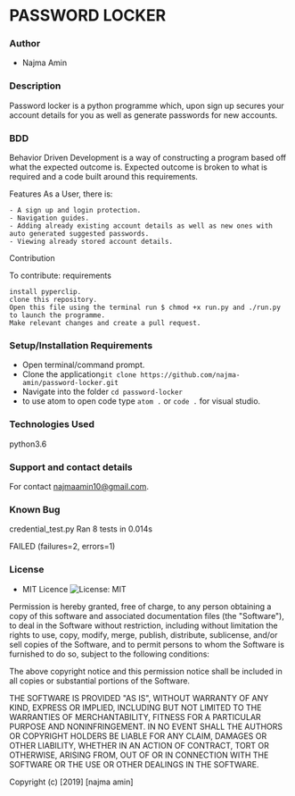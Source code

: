 
# PASSWORD LOCKER

### Author

- Najma Amin

### Description
Password locker is a python programme which, upon sign up secures your account details for you as well as generate passwords for new accounts.

### BDD

Behavior Driven Development is a way of constructing a program based off what the expected outcome is. Expected outcome is broken to what is required and a code built around this requirements.

Features As a User, there is:

    - A sign up and login protection.
    - Navigation guides.
    - Adding already existing account details as well as new ones with auto generated suggested passwords.
    - Viewing already stored account details.

Contribution

To contribute:
requirements

    install pyperclip.
    clone this repository.
    Open this file using the terminal run $ chmod +x run.py and ./run.py to launch the programme.
    Make relevant changes and create a pull request.


### Setup/Installation Requirements

- Open terminal/command prompt.
- Clone the application`git clone https://github.com/najma-amin/password-locker.git`
- Navigate into the folder `cd password-locker`
- to use atom to open code type `atom .` or `code .` for visual studio.



### Technologies Used

python3.6


### Support and contact details

For contact najmaamin10@gmail.com.
### Known Bug

credential_test.py 
Ran 8 tests in 0.014s

FAILED (failures=2, errors=1)

### License

- MIT Licence ![License: MIT](https://img.shields.io/badge/License-MIT-green.svg)



Permission is hereby granted, free of charge, to any person obtaining a copy
of this software and associated documentation files (the "Software"), to deal
in the Software without restriction, including without limitation the rights
to use, copy, modify, merge, publish, distribute, sublicense, and/or sell
copies of the Software, and to permit persons to whom the Software is
furnished to do so, subject to the following conditions:

The above copyright notice and this permission notice shall be included in all
copies or substantial portions of the Software.

THE SOFTWARE IS PROVIDED "AS IS", WITHOUT WARRANTY OF ANY KIND, EXPRESS OR
IMPLIED, INCLUDING BUT NOT LIMITED TO THE WARRANTIES OF MERCHANTABILITY,
FITNESS FOR A PARTICULAR PURPOSE AND NONINFRINGEMENT. IN NO EVENT SHALL THE
AUTHORS OR COPYRIGHT HOLDERS BE LIABLE FOR ANY CLAIM, DAMAGES OR OTHER
LIABILITY, WHETHER IN AN ACTION OF CONTRACT, TORT OR OTHERWISE, ARISING FROM,
OUT OF OR IN CONNECTION WITH THE SOFTWARE OR THE USE OR OTHER DEALINGS IN THE
SOFTWARE.

Copyright (c) [2019] [najma amin]